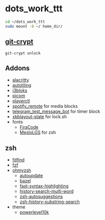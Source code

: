 # dots_work_ttt

```bash
cd ~/dots_work_ttt
sudo mount -B ~/ home_dir/
```
## [git-crypt](https://github.com/AGWA/git-crypt)
```
git-crypt unlock
```


## Addons
* [alacritty](https://github.com/alacritty/alacritty)
* [autotiling](https://github.com/nwg-piotr/autotiling)
* [i3bloks](https://github.com/ivanmilov/i3blocks)
* [picom](https://github.com/yshui/picom)
* [playerctl](https://github.com/altdesktop/playerctl)
* [spotify_remote](https://github.com/ivanmilov/spotify_remote) for media blocks
* [telegram_test_message_bot](https://github.com/ivanmilov/telegram_test_message_bot) for timer block
* [xkblayout-state](https://github.com/nonpop/xkblayout-state) for lock.sh
* fonts
  * [FiraCode](https://github.com/ryanoasis/nerd-fonts/tree/master/patched-fonts/FiraCode)
  * [MesloLGS](https://github.com/romkatv/powerlevel10k#meslo-nerd-font-patched-for-powerlevel10k) for zsh
## zsh
* [fdfind](https://github.com/sharkdp/fd#installation)
* [fzf](https://github.com/junegunn/fzf)
* [ohmyzsh](https://github.com/ohmyzsh/ohmyzsh)
  * [autoupdate](https://github.com/TamCore/autoupdate-oh-my-zsh-plugins)
  * [bazel](https://github.com/jackwish/bazel)
  * [fast-syntax-highlighting](https://github.com/zdharma/fast-syntax-highlighting.git)
  * [history-search-multi-word](https://github.com/zdharma/history-search-multi-word)
  * [zsh-autosuggestions](https://github.com/zsh-users/zsh-autosuggestions)
  * [zsh-history-substring-search](https://github.com/zsh-users/zsh-history-substring-search)
* theme
  * [powerlevel10k](https://github.com/romkatv/powerlevel10k)
